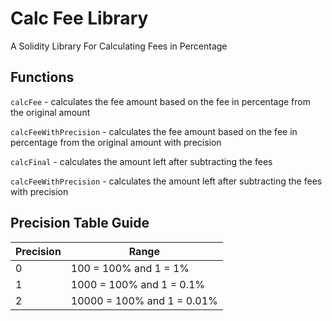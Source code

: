 # Calc Fee Library

A Solidity Library For Calculating Fees in Percentage

## Functions

`calcFee` - calculates the fee amount based on the fee in percentage from the original amount

`calcFeeWithPrecision` - calculates the fee amount based on the fee in percentage from the original amount with precision

`calcFinal` - calculates the amount left after subtracting the fees

`calcFeeWithPrecision` - calculates the amount left after subtracting the fees with precision

## Precision Table Guide

| Precision | Range                      |
|-----------|----------------------------|
| 0         | 100 = 100% and 1 = 1%      |
| 1         | 1000 = 100% and 1 = 0.1%   |
| 2         | 10000 = 100% and 1 = 0.01% |

